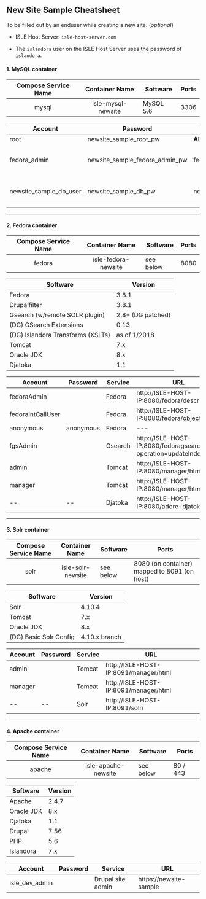 ## New Site Sample Cheatsheet

To be filled out by an enduser while creating a new site. (_optional_)

* ISLE Host Server: `isle-host-server.com`

* The `islandora` user on the ISLE Host Server uses the password of `islandora`.

#### 1. MySQL container
| Compose Service Name | Container Name      | Software      | Ports         |
| :-------------:      | :-------------:     | ------------- | ------------- |      
| mysql                | isle-mysql-newsite  | MySQL 5.6     | 3306          |

| Account                | Password                       | Database          | Perms                         |
| -------------          | -------------                  | -------------     | -------------                 |
| root                   | newsite_sample_root_pw         | **ALL**           | **ALL**                       |
| fedora_admin           | newsite_sample_fedora_admin_pw | fedora3           | **All** except `Grant` option |
| newsite_sample_db_user | newsite_sample_db_pw           | newsite_sample_db | **All** except `Grant` option |


---

#### 2. Fedora container
| Compose Service Name | Container Name      | Software      | Ports         |
| :-------------:      | :-------------:     | ------------- | ------------- |      
| fedora               | isle-fedora-newsite | see below     | 8080          |


| Software                         | Version           |
| -------------                    | -------------     |
| Fedora                           | 3.8.1             |
| Drupalfilter                     | 3.8.1             |
| Gsearch (w/remote SOLR plugin)   | 2.8+ (DG patched) |
| (DG) GSearch Extensions          | 0.13              |
| (DG) Islandora Transforms (XSLTs)| as of 1/2018      |
| Tomcat                           | 7.x               |  
| Oracle JDK                       | 8.x               |
| Djatoka                          | 1.1               |


| Account           | Password      | Service       | URL           |
| -------------     | ------------- | ------------- | ------------- |      
| fedoraAdmin       |               | Fedora        | http://ISLE-HOST-IP:8080/fedora/describe                          |
| fedoraIntCallUser |               | Fedora        | http://ISLE-HOST-IP:8080/fedora/objects                           |
| anonymous         | anonymous     | Fedora        | ---                                                               |
| fgsAdmin          |               | Gsearch       | http://ISLE-HOST-IP:8080/fedoragsearch/rest?operation=updateIndex |
| admin             |               | Tomcat        | http://ISLE-HOST-IP:8080/manager/html                             |
| manager           |               | Tomcat        | http://ISLE-HOST-IP:8080/manager/html                             |
| --                | --            | Djatoka       | http://ISLE-HOST-IP:8080/adore-djatoka/                           |

---

#### 3. Solr container

| Compose Service Name | Container Name    | Software      | Ports                                        |
| :-------------:      | :-------------:   | ------------- | -------------                                |      
| solr                 | isle-solr-newsite | see below     | 8080 (on container) mapped to 8091 (on host) |


| Software               | Version       |
| -------------          | ------------- |
| Solr                   | 4.10.4        |
| Tomcat                 | 7.x           |  
| Oracle JDK             | 8.x           |
| (DG) Basic Solr Config | 4.10.x branch |

| Account           | Password             | Service       | URL                                   |
| -------------     | -------------        | ------------- | -------------                         |
| admin             |                      | Tomcat        | http://ISLE-HOST-IP:8091/manager/html |
| manager           |                      | Tomcat        | http://ISLE-HOST-IP:8091/manager/html |
| --                | --                   | Solr          | http://ISLE-HOST-IP:8091/solr/        |


---

#### 4. Apache container

| Compose Service Name | Container Name      | Software      | Ports         |
| :-------------:      | :-------------:     | ------------- | ------------- |      
| apache               | isle-apache-newsite | see below     | 80 / 443      |


| Software      | Version       |
| ------------- | ------------- |
| Apache        | 2.4.7         |
| Oracle JDK    | 8.x           |
| Djatoka       | 1.1           |
| Drupal        | 7.56          |
| PHP           | 5.6           |
| Islandora     | 7.x           |

| Account         | Password             | Service           | URL                           |
| -------------   | -------------        | -------------     | -------------                 |
| isle_dev_admin  |                      | Drupal site admin | https://newsite-sample |
